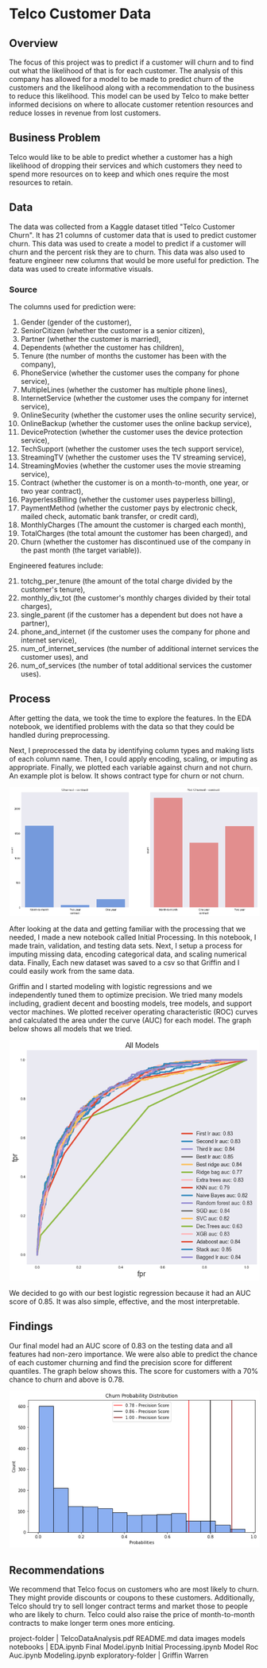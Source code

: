 # Telco Customer Data

## Overview
The focus of this project was to predict if a customer will churn and to find out what the likelihood of that is for each customer. The analysis of this company has allowed for a model to be made to predict churn of the customers and the likelihood along with a recommendation to the business to reduce this likelihood. This model can be used by Telco to make better informed decisions on where to allocate customer retention resources and reduce losses in revenue from lost customers.
 
## Business Problem
Telco would like to be able to predict whether a customer has a high likelihood of dropping their services and which customers they need to spend more resources on to keep and which ones require the most resources to retain.

## Data
The data was collected from a Kaggle dataset titled "Telco Customer Churn". It has 21 columns of customer data that is used to predict customer churn. This data was used to create a model to predict if a customer will churn and the percent risk they are to churn. This data was also used to feature engineer new columns that would be more useful for prediction. The data was used to create informative visuals.

### Source
The columns used for prediction were:

1. Gender (gender of the customer), 
2. SeniorCitizen (whether the customer is a senior citizen), 
3. Partner (whether the customer is married), 
4. Dependents (whether the customer has children), 
5. Tenure (the number of months the customer has been with the company), 
6. PhoneService (whether the customer uses the company for phone service), 
7. MultipleLines (whether the customer has multiple phone lines), 
8. InternetService (whether the customer uses the company for internet service), 
9. OnlineSecurity (whether the customer uses the online security service), 
10. OnlineBackup (whether the customer uses the online backup service), 
11. DeviceProtection (whether the customer uses the device protection service), 
12. TechSupport (whether the customer uses the tech support service), 
13. StreamingTV (whether the customer uses the TV streaming service), 
14. StreamingMovies (whether the customer uses the movie streaming service), 
15. Contract (whether the customer is on a month-to-month, one year, or two year contract), 
16. PayperlessBilling (whether the customer uses payperless billing), 
17. PaymentMethod (whether the customer pays by electronic check, mailed check, automatic bank transfer, or credit card), 
18. MonthlyCharges (The amount the customer is charged each month), 
19. TotalCharges (the total amount the customer has been charged), and 
20. Churn (whether the customer has discontinued use of the company in the past month (the target variable)).

Engineered features include:

21. totchg_per_tenure (the amount of the total charge divided by the customer's tenure), 
22. monthly_div_tot (the customer's monthly charges divided by their total charges), 
23. single_parent (if the customer has a dependent but does not have a partner), 
24. phone_and_internet (if the customer uses the company for phone and internet service), 
25. num_of_internet_services (the number of additional internet services the customer uses), and 
26. num_of_services (the number of total additional services the customer uses).
    
## Process

After getting the data, we took the time to explore the features. In the EDA notebook, we identified problems with the data so that they could be handled during preprocessing.

Next, I preprocessed the data by identifying column types and making lists of each column name. Then, I could apply encoding, scaling, or imputing as appropriate. Finally, we plotted each variable against churn and not churn. An example plot is below. It shows contract type for churn or not churn.

![Example of a plot showing contract type by churn](images/contract_type.png)

After looking at the data and getting familiar with the processing that we needed, I made a new notebook called Initial Processing. In this notebook, I made train, validation, and testing data sets. Next, I setup a process for imputing missing data, encoding categorical data, and scaling numerical data. Finally, Each new dataset was saved to a csv so that Griffin and I could easily work from the same data.

Griffin and I started modeling with logistic regressions and we independently tuned them to optimize precision. We tried many models including, gradient decent and boosting models, tree models, and support vector machines. We plotted receiver operating characteristic (ROC) curves and calculated the area under the curve (AUC) for each model. The graph below shows all models that we tried.

![Model Scoring](images/AllmodelAUC.png)

We decided to go with our best logistic regression because it had an AUC score of 0.85. It was also simple, effective, and the most interpretable.

## Findings

Our final model had an AUC score of 0.83 on the testing data and all features had non-zero importance. We were also able to predict the chance of each customer churning and find the precision score for different quantiles. The graph below shows this. The score for customers with a 70% chance to churn and above is 0.78.

![Final Model Precision](images/churn_probs.png)

## Recommendations

We recommend that Telco focus on customers who are most likely to churn. They might provide discounts or coupons to these customers. Additionally, Telco should try to sell longer contract terms and market those to people who are likely to churn. Telco could also raise the price of month-to-month contracts to make longer term ones more enticing.

project-folder
    |
    TelcoDataAnalysis.pdf
    README.md
    data
    images
    models
    notebooks
          |
          EDA.ipynb
          Final Model.ipynb
          Initial Processing.ipynb
          Model Roc Auc.ipynb
          Modeling.ipynb
          exploratory-folder
                  |
                  Griffin
                  Warren
                  
